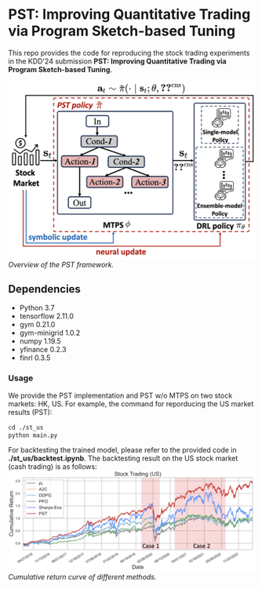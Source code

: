 # PST: Improving Quantitative Trading via Program Sketch-based Tuning

This repo provides the code for reproducing the stock trading experiments in the KDD'24 submission **PST: Improving Quantitative Trading via Program Sketch-based Tuning**. 

![overview](pst_overview.png)
*Overview of the PST framework.*

## Dependencies
- Python 3.7 
- tensorflow 2.11.0
- gym 0.21.0
- gym-minigrid 1.0.2
- numpy 1.19.5
- yfinance 0.2.3
- finrl 0.3.5 

### Usage
We provide the PST implementation and PST w/o MTPS on two stock markets: HK, US. 
For example, the command for reporducing the US market results (PST):
```
cd ./st_us
python main.py
```

For backtesting the trained model, please refer to the provided code in **./st_us/backtest.ipynb**.
The backtesting result on the US stock market (cash trading) is as follows:
![overview](crc.png)
*Cumulative return curve of different methods.*
